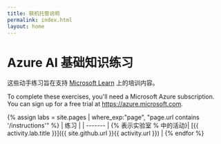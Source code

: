 ```yaml
---
title: 联机托管说明
permalink: index.html
layout: home
---
```


# <a name="azure-ai-fundamentals-exercises"></a>Azure AI 基础知识练习

这些动手练习旨在支持 [Microsoft Learn](https://docs.microsoft.com/training/) 上的培训内容。

To complete these exercises, you'll need a Microsoft Azure subscription. You can sign up for a free trial at <bpt id="p1">[</bpt><ph id="ph1">https://azure.microsoft.com</ph><ept id="p1">](https://azure.microsoft.com)</ept>.

{% assign labs = site.pages | where_exp:"page", "page.url contains '/instructions'" %}
| 练习 |
| ------- | 
{% 表示实验室 % 中的活动}| [{{ activity.lab.title }}]({{ site.github.url }}{{ activity.url }}) |
{% endfor %}
